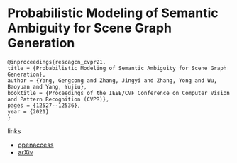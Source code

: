 # Probabilistic Modeling of Semantic Ambiguity for Scene Graph Generation

```
@inproceedings{rescagcn_cvpr21,
title = {Probabilistic Modeling of Semantic Ambiguity for Scene Graph Generation},
author = {Yang, Gengcong and Zhang, Jingyi and Zhang, Yong and Wu, Baoyuan and Yang, Yujiu},
booktitle = {Proceedings of the IEEE/CVF Conference on Computer Vision and Pattern Recognition (CVPR)},
pages = {12527--12536},
year = {2021}
}
```
links
- [openaccess](http://openaccess.thecvf.com//content/CVPR2021/html/Yang_Probabilistic_Modeling_of_Semantic_Ambiguity_for_Scene_Graph_Generation_CVPR_2021_paper.html)
- [arXiv](https://arxiv.org/abs/2103.05271)
